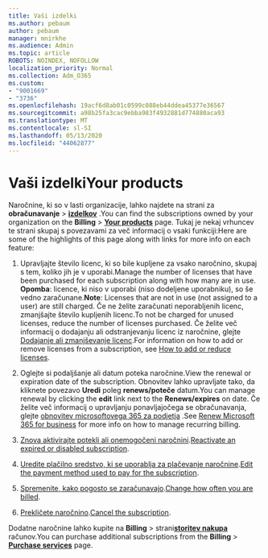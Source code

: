 ```yaml
---
title: Vaši izdelki
ms.author: pebaum
author: pebaum
manager: mnirkhe
ms.audience: Admin
ms.topic: article
ROBOTS: NOINDEX, NOFOLLOW
localization_priority: Normal
ms.collection: Adm_O365
ms.custom:
- "9001669"
- "3736"
ms.openlocfilehash: 19acf6d8ab01c0599c088eb44ddea45377e36567
ms.sourcegitcommit: a98b25fa3cac9ebba983f4932881d774880aca93
ms.translationtype: MT
ms.contentlocale: sl-SI
ms.lasthandoff: 05/13/2020
ms.locfileid: "44062877"
---
```

# <a name="your-products"></a><span data-ttu-id="3b2b1-102">Vaši izdelki</span><span class="sxs-lookup"><span data-stu-id="3b2b1-102">Your products</span></span>

<span data-ttu-id="3b2b1-103">Naročnine, ki so v lasti organizacije, lahko najdete na strani za **obračunavanje**  >  **[izdelkov](https://go.microsoft.com/fwlink/p/?linkid=842054)** .</span><span class="sxs-lookup"><span data-stu-id="3b2b1-103">You can find the subscriptions owned by your organization on the **Billing** > **[Your products](https://go.microsoft.com/fwlink/p/?linkid=842054)** page.</span></span> <span data-ttu-id="3b2b1-104">Tukaj je nekaj vrhuncev te strani skupaj s povezavami za več informacij o vsaki funkciji:</span><span class="sxs-lookup"><span data-stu-id="3b2b1-104">Here are some of the highlights of this page along with links for more info on each feature:</span></span>

1. <span data-ttu-id="3b2b1-105">Upravljajte število licenc, ki so bile kupljene za vsako naročnino, skupaj s tem, koliko jih je v uporabi.</span><span class="sxs-lookup"><span data-stu-id="3b2b1-105">Manage the number of licenses that have been purchased for each subscription along with how many are in use.</span></span>  <span data-ttu-id="3b2b1-106">**Opomba**: licence, ki niso v uporabi (niso dodeljene uporabniku), so še vedno zaračunane.</span><span class="sxs-lookup"><span data-stu-id="3b2b1-106">**Note**: Licenses that are not in use (not assigned to a user) are still charged.</span></span>  <span data-ttu-id="3b2b1-107">Če ne želite zaračunati neporabljenih licenc, zmanjšajte število kupljenih licenc.</span><span class="sxs-lookup"><span data-stu-id="3b2b1-107">To not be charged for unused licenses, reduce the number of licenses purchased.</span></span> <span data-ttu-id="3b2b1-108">Če želite več informacij o dodajanju ali odstranjevanju licenc iz naročnine, glejte [Dodajanje ali zmanjševanje licenc](https://docs.microsoft.com/alchemyinsights/how-to-add-or-reduce-licenses).</span><span class="sxs-lookup"><span data-stu-id="3b2b1-108">For information on how to add or remove licenses from a subscription, see [How to add or reduce licenses](https://docs.microsoft.com/alchemyinsights/how-to-add-or-reduce-licenses).</span></span>

2. <span data-ttu-id="3b2b1-109">Oglejte si podaljšanje ali datum poteka naročnine.</span><span class="sxs-lookup"><span data-stu-id="3b2b1-109">View the renewal or expiration date of the subscription.</span></span>  <span data-ttu-id="3b2b1-110">Obnovitev lahko upravljate tako, da kliknete povezavo **Uredi** poleg **renews/poteče** datum.</span><span class="sxs-lookup"><span data-stu-id="3b2b1-110">You can manage renewal by clicking the **edit** link next to the **Renews/expires** on date.</span></span>  <span data-ttu-id="3b2b1-111">Če želite več informacij o upravljanju ponavljajočega se obračunavanja, glejte [obnovitev microsoftovega 365 za podjetja](https://go.microsoft.com/fwlink/?linkid=2119216) .</span><span class="sxs-lookup"><span data-stu-id="3b2b1-111">See [Renew Microsoft 365 for business](https://go.microsoft.com/fwlink/?linkid=2119216) for more info on how to manage recurring billing.</span></span>

3. <span data-ttu-id="3b2b1-112">[Znova aktivirajte potekli ali onemogočeni naročnini](https://go.microsoft.com/fwlink/?linkid=2117519).</span><span class="sxs-lookup"><span data-stu-id="3b2b1-112">[Reactivate an expired or disabled subscription](https://go.microsoft.com/fwlink/?linkid=2117519).</span></span>

4. <span data-ttu-id="3b2b1-113">[Uredite plačilno sredstvo, ki se uporablja za plačevanje naročnine](https://go.microsoft.com/fwlink/?linkid=2117167).</span><span class="sxs-lookup"><span data-stu-id="3b2b1-113">[Edit the payment method used to pay for the subscription](https://go.microsoft.com/fwlink/?linkid=2117167).</span></span>

5. <span data-ttu-id="3b2b1-114">[Spremenite, kako pogosto se zaračunavajo](https://go.microsoft.com/fwlink/?linkid=2119112).</span><span class="sxs-lookup"><span data-stu-id="3b2b1-114">[Change how often you are billed](https://go.microsoft.com/fwlink/?linkid=2119112).</span></span>

6. <span data-ttu-id="3b2b1-115">[Prekličete naročnino](https://go.microsoft.com/fwlink/?linkid=2119113).</span><span class="sxs-lookup"><span data-stu-id="3b2b1-115">[Cancel the subscription](https://go.microsoft.com/fwlink/?linkid=2119113).</span></span>

<span data-ttu-id="3b2b1-116">Dodatne naročnine lahko kupite na **Billing**  >  strani[**storitev nakupa**](https://go.microsoft.com/fwlink/p/?linkid=868433) računov.</span><span class="sxs-lookup"><span data-stu-id="3b2b1-116">You can purchase additional subscriptions from the **Billing** > [**Purchase services**](https://go.microsoft.com/fwlink/p/?linkid=868433) page.</span></span>
